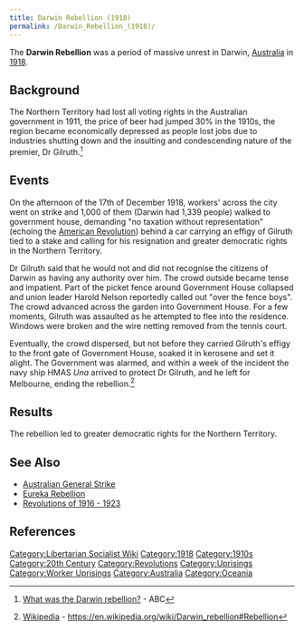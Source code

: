 ```yaml
---
title: Darwin Rebellion (1918)
permalink: /Darwin_Rebellion_(1918)/
---
```


The **Darwin Rebellion** was a period of massive unrest in Darwin,
[Australia](Australia "wikilink") in
[1918](Timeline_of_Libertarian_Socialism_in_Oceania "wikilink").

## Background

The Northern Territory had lost all voting rights in the Australian
government in 1911, the price of beer had jumped 30% in the 1910s, the
region became economically depressed as people lost jobs due to
industries shutting down and the insulting and condescending nature of
the premier, Dr Gilruth.[^1]

## Events

On the afternoon of the 17th of December 1918, workers' across the city
went on strike and 1,000 of them (Darwin had 1,339 people) walked to
government house, demanding "no taxation without representation"
(echoing the [American Revolution](American_Revolution "wikilink"))
behind a car carrying an effigy of Gilruth tied to a stake and calling
for his resignation and greater democratic rights in the Northern
Territory.

Dr Gilruth said that he would not and did not recognise the citizens of
Darwin as having any authority over him. The crowd outside became tense
and impatient. Part of the picket fence around Government House
collapsed and union leader Harold Nelson reportedly called out "over the
fence boys". The crowd advanced across the garden into Government House.
For a few moments, Gilruth was assaulted as he attempted to flee into
the residence. Windows were broken and the wire netting removed from the
tennis court.

Eventually, the crowd dispersed, but not before they carried Gilruth's
effigy to the front gate of Government House, soaked it in kerosene and
set it alight. The Government was alarmed, and within a week of the
incident the navy ship HMAS *Una* arrived to protect Dr Gilruth, and he
left for Melbourne, ending the rebellion.[^2]

## Results

The rebellion led to greater democratic rights for the Northern
Territory.

## See Also

- [Australian General
  Strike](Australian_General_Strike_(1917) "wikilink")
- [Eureka Rebellion](Eureka_Rebellion "wikilink")
- [Revolutions of 1916 - 1923](Revolutions_of_1916_-_1923 "wikilink")

## References

<references />

[Category:Libertarian Socialist
Wiki](Category:Libertarian_Socialist_Wiki "wikilink")
[Category:1918](Category:1918 "wikilink")
[Category:1910s](Category:1910s "wikilink") [Category:20th
Century](Category:20th_Century "wikilink")
[Category:Revolutions](Category:Revolutions "wikilink")
[Category:Uprisings](Category:Uprisings "wikilink") [Category:Worker
Uprisings](Category:Worker_Uprisings "wikilink")
[Category:Australia](Category:Australia "wikilink")
[Category:Oceania](Category:Oceania "wikilink")

[^1]: [What was the Darwin
    rebellion?](https://www.abc.net.au/news/2017-12-12/curious-darwin-what-was-the-darwin-rebellion/9200424) -
    ABC

[^2]: [Wikipedia](Wikipedia "wikilink") -
    <https://en.wikipedia.org/wiki/Darwin_rebellion#Rebellion>